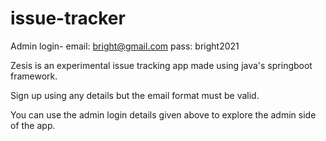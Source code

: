 # issue-tracker
Admin login-  email: bright@gmail.com   pass: bright2021

Zesis is an experimental issue tracking app made using java's springboot framework. 

Sign up using any details but the email format must be valid.

You can use the admin login details given above to explore the admin side of the app.
